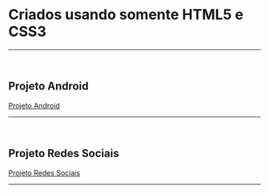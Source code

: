 # Criados usando somente HTML5 e CSS3 #

<hr><br>

<h2>Projeto Android</h2>
<div>
    <a href="https://harrymanofi.github.io/Projetos-HTML_CSS3/Projeto-Android/index.html"> Projeto Android</a>
</div>
<hr><br>

## Projeto Redes Sociais ##
<div>
    <a href="https://harrymanofi.github.io/Projetos-HTML_CSS3/Projeto-Social/index.html"> Projeto Redes Sociais</a>
</div>
<hr><br>